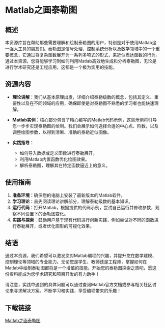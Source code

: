 # Matlab之画泰勒图

## 概述

本资源库旨在帮助那些需要理解和绘制泰勒图的用户，特别是对于使用Matlab这一强大工具的朋友们。泰勒图是信号处理、控制系统分析以及数学领域中的一个重要概念，它通过将复杂函数展开为一系列多项式的形式，来近似表达函数的行为。通过本资源，您将能够学习到如何利用Matlab高效地生成和分析泰勒图，无论是进行学术研究还是工程应用，这都是一个极为实用的技能。

## 资源内容

- **理论讲解**：我们从基本原理出发，详细介绍泰勒级数的概念，包括其定义、重要性以及在不同领域的应用，确保即使是对泰勒图不熟悉的学习者也能快速理解。
  
- **Matlab实例**：核心部分包含了精心编写的Matlab代码示例，这些示例将引导您一步步实现泰勒图的绘制。我们会展示如何选择合适的中心点、阶数，以及调整绘图参数，以得到清晰、准确的泰勒近似图像。

- **实践指导**：
  - 如何导入数据或定义函数进行泰勒展开。
  - 利用Matlab内置函数优化绘图效果。
  - 解析泰勒图，理解其在特定函数逼近上的意义。

## 使用指南

1. **准备环境**：确保您的电脑上安装了最新版本的Matlab软件。
2. **学习理论**：首先阅读理论讲解部分，理解泰勒级数的基本知识。
3. **运行代码**：打开Matlab，根据提供的代码示例，尝试自己运行并修改参数，观察不同设置下的泰勒图变化。
4. **实践与探索**：鼓励用户基于现有代码进行创新实践，例如尝试对不同的函数进行泰勒展开，或者优化图形的可视化效果。

## 结语

通过本资源，我们希望可以激发您对Matlab编程的兴趣，并提升您在数学建模、控制理论等领域的专业能力。无论您是学生、教师还是工程师，掌握如何在Matlab中绘制泰勒图都将是一个增值的技能。开始您的泰勒图探索之旅吧，愿这份资料能成为您学术研究和项目开发的有力助手！

请注意，实践中遇到的具体问题可以通过查阅Matlab官方文档或参与相关社区讨论来寻求解决方案。不断学习和实践，享受编程带来的乐趣！

## 下载链接

[Matlab之画泰勒图](https://pan.quark.cn/s/c5f245f81ae7)
